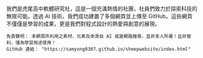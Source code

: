 <!DOCTYPE html>
<html lang="zh-TW">
<head>
    <meta charset="UTF-8">
    <meta name="viewport" content="width=device-width, initial-scale=1.0">
    <title>虎尾高中軟體研究社 AI 網頁建置成果展示</title>
    <link rel="stylesheet" href="style.css"> </head>
<body>
    <h1></h1>
    <p>我們是虎尾高中軟體研究社，這是一個充滿熱情的社團，社員們致力於探索科技的無限可能。透過 AI 技術，我們成功建置了多個網頁並上傳至 GitHub。這些網頁不僅僅是學習的成果，更是我們對程式設計的熱愛與創意的展現。</p>


    免責聲明： 本網頁所利用之素材、元素及來源自 AI 或是網路搜尋，並非本人所著！且非營利，僅為學習用途使用！
    GitHub 連結： "https://samyong0307.github.io/sheepwebsite/index.html"
</html>
